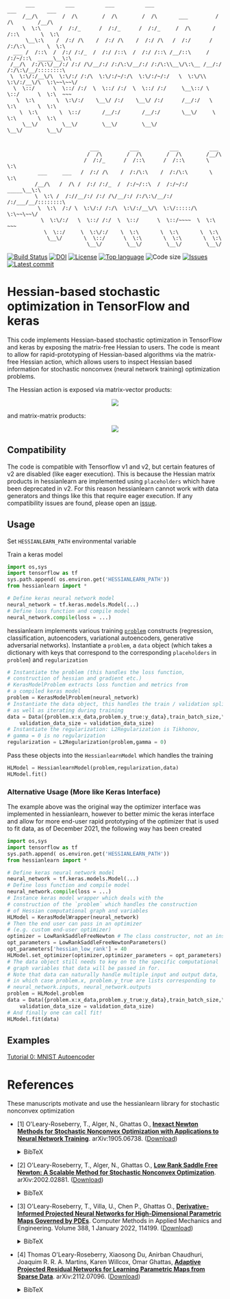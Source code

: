<!-- # hessianlearn -->



	      ___          ___          ___          ___                     ___          ___     
	     /__/\        /  /\        /  /\        /  /\       ___         /  /\        /__/\    
	     \  \:\      /  /:/_      /  /:/_      /  /:/_     /  /\       /  /::\       \  \:\   
	      \__\:\    /  /:/ /\    /  /:/ /\    /  /:/ /\   /  /:/      /  /:/\:\       \  \:\  
	  ___ /  /::\  /  /:/ /:/_  /  /:/ /::\  /  /:/ /::\ /__/::\     /  /:/~/::\  _____\__\:\ 
	 /__/\  /:/\:\/__/:/ /:/ /\/__/:/ /:/\:\/__/:/ /:/\:\\__\/\:\__ /__/:/ /:/\:\/__/::::::::\
	 \  \:\/:/__\/\  \:\/:/ /:/\  \:\/:/~/:/\  \:\/:/~/:/   \  \:\/\\  \:\/:/__\/\  \:\~~\~~\/
	  \  \::/      \  \::/ /:/  \  \::/ /:/  \  \::/ /:/     \__\::/ \  \::/      \  \:\  ~~~ 
	   \  \:\       \  \:\/:/    \__\/ /:/    \__\/ /:/      /__/:/   \  \:\       \  \:\     
	    \  \:\       \  \::/       /__/:/       /__/:/       \__\/     \  \:\       \  \:\    
	     \__\/        \__\/        \__\/        \__\/                   \__\/        \__\/    


			                   ___          ___          ___          ___     
			                  /  /\        /  /\        /  /\        /__/\    
			                 /  /:/_      /  /::\      /  /::\       \  \:\   
			  ___     ___   /  /:/ /\    /  /:/\:\    /  /:/\:\       \  \:\  
			 /__/\   /  /\ /  /:/ /:/_  /  /:/~/::\  /  /:/~/:/   _____\__\:\ 
			 \  \:\ /  /://__/:/ /:/ /\/__/:/ /:/\:\/__/:/ /:/___/__/::::::::\
			  \  \:\  /:/ \  \:\/:/ /:/\  \:\/:/__\/\  \:\/:::::/\  \:\~~\~~\/
			   \  \:\/:/   \  \::/ /:/  \  \::/      \  \::/~~~~  \  \:\  ~~~ 
			    \  \::/     \  \:\/:/    \  \:\       \  \:\       \  \:\     
			     \__\/       \  \::/      \  \:\       \  \:\       \  \:\    
			                  \__\/        \__\/        \__\/        \__\/    





[![Build Status](https://travis-ci.com/tomoleary/hessianlearn.svg?branch=master)](https://travis-ci.com/tomoleary/hessianlearn)
[![DOI](https://zenodo.org/badge/184635062.svg)](https://zenodo.org/badge/latestdoi/184635062)
[![License](https://img.shields.io/github/license/tomoleary/hessianlearn)](./LICENSE.md)
[![Top language](https://img.shields.io/github/languages/top/tomoleary/hessianlearn)](https://www.python.org)
![Code size](https://img.shields.io/github/languages/code-size/tomoleary/hessianlearn)
[![Issues](https://img.shields.io/github/issues/tomoleary/hessianlearn)](https://github.com/tomoleary/hessianlearn/issues)
[![Latest commit](https://img.shields.io/github/last-commit/tomoleary/hessianlearn)](https://github.com/tomoleary/hessianlearn/commits/master)

# Hessian-based stochastic optimization in TensorFlow and keras

This code implements Hessian-based stochastic optimization in TensorFlow and keras by exposing the matrix-free Hessian to users. The code is meant to allow for rapid-prototyping of Hessian-based algorithms via the matrix-free Hessian action, which allows users to inspect Hessian based information for stochastic nonconvex (neural network training) optimization problems. 

The Hessian action is exposed via matrix-vector products:
<p align="center">
	<img src="https://latex.codecogs.com/gif.latex?H\widehat{w}=\frac{d}{dw}(g^T\widehat{w})" /> 
</p>

and matrix-matrix products:
<p align="center">
	<img src="https://latex.codecogs.com/gif.latex?H\widehat{W}=\frac{d}{dw}(g^T\widehat{W})" /> 
</p>

## Compatibility

The code is compatible with Tensorflow v1 and v2, but certain features of v2 are disabled (like eager execution). This is because the Hessian matrix products in hessianlearn are implemented using `placeholders` which have been deprecated in v2. For this reason hessianlearn cannot work with data generators and things like this that require eager execution. If any compatibility issues are found, please open an [issue](https://github.com/tomoleary/hessianlearn/issues).

## Usage
Set `HESSIANLEARN_PATH` environmental variable

Train a keras model

```python
import os,sys
import tensorflow as tf
sys.path.append( os.environ.get('HESSIANLEARN_PATH'))
from hessianlearn import *

# Define keras neural network model
neural_network = tf.keras.models.Model(...)
# Define loss function and compile model
neural_network.compile(loss = ...)

```

hessianlearn implements various training [`problem`](https://github.com/tomoleary/hessianlearn/blob/master/hessianlearn/problem/problem.py) constructs (regression, classification, autoencoders, variational autoencoders, generative adversarial networks). Instantiate a `problem`, a `data` object (which takes a dictionary with keys that correspond to the corresponding `placeholders` in `problem`) and `regularization`

```python
# Instantiate the problem (this handles the loss function,
# construction of hessian and gradient etc.)
# KerasModelProblem extracts loss function and metrics from
# a compiled keras model
problem = KerasModelProblem(neural_network)
# Instantiate the data object, this handles the train / validation split
# as well as iterating during training
data = Data({problem.x:x_data,problem.y_true:y_data},train_batch_size,\
	validation_data_size = validation_data_size)
# Instantiate the regularization: L2Regularization is Tikhonov,
# gamma = 0 is no regularization
regularization = L2Regularization(problem,gamma = 0)
```

Pass these objects into the `HessianlearnModel` which handles the training

```python
HLModel = HessianlearnModel(problem,regularization,data)
HLModel.fit()
```

### Alternative Usage (More like Keras Interface)
The example above was the original way the optimizer interface was implemented in hessianlearn, however to better mimic the keras interface and allow for more end-user rapid prototyping of the optimizer that is used to fit data, as of December 2021, the following way has been created

```python
import os,sys
import tensorflow as tf
sys.path.append( os.environ.get('HESSIANLEARN_PATH'))
from hessianlearn import *

# Define keras neural network model
neural_network = tf.keras.models.Model(...)
# Define loss function and compile model
neural_network.compile(loss = ...)
# Instance keras model wrapper which deals with the 
# construction of the `problem` which handles the construction
# of Hessian computational graph and variables
HLModel = KerasModelWrapper(neural_network)
# Then the end user can pass in an optimizer 
# (e.g. custom end-user optimizer)
optimizer = LowRankSaddleFreeNewton # The class constructor, not an instance
opt_parameters = LowRankSaddleFreeNewtonParameters()
opt_parameters['hessian_low_rank'] = 40
HLModel.set_optimizer(optimizer,optimizer_parameters = opt_parameters)
# The data object still needs to key on to the specific computational
# graph variables that data will be passed in for.
# Note that data can naturally handle multiple input and output data,
# in which case problem.x, problem.y_true are lists corresponding to
# neural_network.inputs, neural_network.outputs
problem = HLModel.problem
data = Data({problem.x:x_data,problem.y_true:y_data},train_batch_size,\
	validation_data_size = validation_data_size)
# And finally one can call fit!
HLModel.fit(data)
```

## Examples

[Tutorial 0: MNIST Autoencoder](https://github.com/tomoleary/hessianlearn/blob/master/tutorial/Tutorial%200%20MNIST%20Autoencoder.ipynb)


# References

These manuscripts motivate and use the hessianlearn library for stochastic nonconvex optimization

- \[1\] O'Leary-Roseberry, T., Alger, N., Ghattas O.,
[**Inexact Newton Methods for Stochastic Nonconvex Optimization with Applications to Neural Network Training**](https://arxiv.org/abs/1905.06738).
arXiv:1905.06738.
([Download](https://arxiv.org/pdf/1905.06738.pdf))<details><summary>BibTeX</summary><pre>
@article{OLearyRoseberryAlgerGhattas2019,
  title={Inexact Newton methods for stochastic nonconvex optimization with applications to neural network training},
  author={O'Leary-Roseberry, Thomas and Alger, Nick and Ghattas, Omar},
  journal={arXiv preprint arXiv:1905.06738},
  year={2019}
}
}</pre></details>

- \[2\] O'Leary-Roseberry, T., Alger, N., Ghattas O.,
[**Low Rank Saddle Free Newton: A Scalable Method for Stochastic Nonconvex Optimization**](https://arxiv.org/abs/2002.02881).
arXiv:2002.02881.
([Download](https://arxiv.org/pdf/2002.02881.pdf))<details><summary>BibTeX</summary><pre>
@article{OLearyRoseberryAlgerGhattas2020,
  title={Low Rank Saddle Free Newton: Algorithm and Analysis},
  author={O'Leary-Roseberry, Thomas and Alger, Nick and Ghattas, Omar},
  journal={arXiv preprint arXiv:2002.02881},
  year={2020}
}
}</pre></details>


- \[3\] O'Leary-Roseberry, T., Villa, U., Chen P., Ghattas O.,
[**Derivative-Informed Projected Neural Networks for High-Dimensional Parametric Maps Governed by PDEs**](https://www.sciencedirect.com/science/article/pii/S0045782521005302).
Computer Methods in Applied Mechanics and Engineering. Volume 388, 1 January 2022, 114199.
([Download](https://arxiv.org/pdf/2011.15110.pdf))<details><summary>BibTeX</summary><pre>
@article{OLearyRoseberryVillaChenEtAl2022,
  title={Derivative-informed projected neural networks for high-dimensional parametric maps governed by {PDE}s},
  author={O’Leary-Roseberry, Thomas and Villa, Umberto and Chen, Peng and Ghattas, Omar},
  journal={Computer Methods in Applied Mechanics and Engineering},
  volume={388},
  pages={114199},
  year={2022},
  publisher={Elsevier}
}
}</pre></details>


- \[4\] Thomas O'Leary-Roseberry, Xiaosong Du, Anirban Chaudhuri, Joaquim R. R. A. Martins, Karen Willcox, Omar Ghattas,
[**Adaptive Projected Residual Networks for Learning Parametric Maps from Sparse Data**](https://arxiv.org/abs/2112.07096).
arXiv:2112.07096.
([Download](https://arxiv.org/pdf/2112.07096.pdf))<details><summary>BibTeX</summary><pre>
@article{OLearyRoseberryDuChaudhuriEtAl2021,
  title={Adaptive Projected Residual Networks for Learning Parametric Maps from Sparse Data},
  author={O'Leary-Roseberry, Thomas and Du, Xiaosong, and Chaudhuri, Anirban, and Martins Joaqium R. R. A., and Willcox, Karen, and Ghattas, Omar},
  journal={arXiv preprint arXiv:2112.07096},
  year={2021}
}
}</pre></details>






